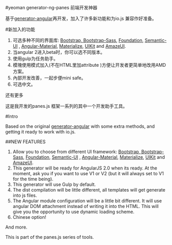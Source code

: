 #yeoman generator-ng-panes 前端开发神器

基于[generator-angular](https://github.com/yeoman/generator-angular)再开发，加入了许多新功能和为io.js 兼容作好准备。

#新加入的功能

1. 可选多种不同的界面库: [Bootstrap, Bootstrap-Sass](http://getbootstrap.com), [Foundation](http://foundation.zurb.com/), [Semantic-UI](http://semantic-ui.com/) , [Angular-Material](https://material.angularjs.org), [Materialize](), [UIKit](http://getuikit.com/) and [AmazeUI](http://materializecss.com/).
2. 当angular 2进入beta时，你可以选不同版本。
3. 使用gulp为任务助手。
4. 模塊使用模式加入(不在HTML里加attribute )方便让开发者更简单地改用AMD方案。
5. 內部开发改善，一起步便mini safe。
6. 可选中文。

还有更多

这是我开发的panes.js 框架一系列的其中一个开发助手工具。

#Intro

Based on the original [generator-angular](https://github.com/yeoman/generator-angular) with some extra methods,
and getting it ready to work with io.js.

##NEW FEATURES

1. Allow you to choose from different UI framework: [Bootstrap, Bootstrap-Sass](http://getbootstrap.com), [Foundation](http://foundation.zurb.com/), [Semantic-UI](http://semantic-ui.com/) , [Angular-Material](https://material.angularjs.org), [Materialize](), [UIKit](http://getuikit.com/) and [AmazeUI](http://materializecss.com/).
2. This generator will be ready for AngularJS 2.0 when its ready. At the moment, ask you if you want to use V1 or V2 (but it will always set to V1 for the time being).
3. This generator will use Gulp by default.
4. The dist compilation will be little different, all templates will get generate into js files.
5. The Angular module configuration will be a little bit different. It will use angular DOM attachment instead of writing it into the HTML. This will give you the opportunity to use dynamic loading scheme.
6. Chinese option!

And more.

This is part of the panes.js series of tools.

